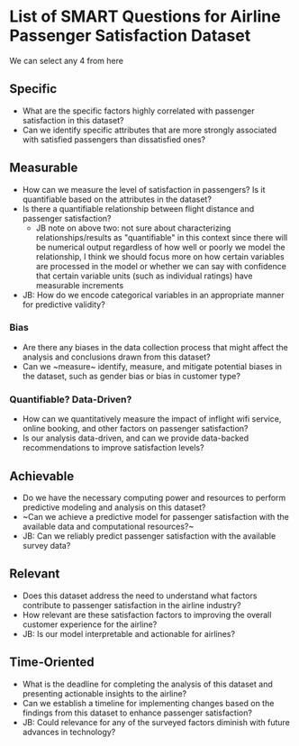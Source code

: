 # List of SMART Questions for Airline Passenger Satisfaction Dataset 

We can select any 4 from here

## Specific
- What are the specific factors highly correlated with passenger satisfaction in this dataset?
- Can we identify specific attributes that are more strongly associated with satisfied passengers than dissatisfied ones?

## Measurable
- How can we measure the level of satisfaction in passengers? Is it quantifiable based on the attributes in the dataset?
- Is there a quantifiable relationship between flight distance and passenger satisfaction?
  - JB note on above two: not sure about characterizing relationships/results as "quantifiable" in this context since there   will be numerical output regardless of how well or poorly we model the relationship, I think we should focus more on how      certain variables are processed in the model or whether we can say with confidence that certain variable units (such as individual ratings) have measurable increments
- JB: How do we encode categorical variables in an appropriate manner for predictive validity?

### Bias
- Are there any biases in the data collection process that might affect the analysis and conclusions drawn from this dataset?
- Can we ~measure~ identify, measure, and mitigate potential biases in the dataset, such as gender bias or bias in customer type?

### Quantifiable? Data-Driven?
- How can we quantitatively measure the impact of inflight wifi service, online booking, and other factors on passenger satisfaction?
- Is our analysis data-driven, and can we provide data-backed recommendations to improve satisfaction levels?

## Achievable
- Do we have the necessary computing power and resources to perform predictive modeling and analysis on this dataset?
- ~Can we achieve a predictive model for passenger satisfaction with the available data and computational resources?~
- JB: Can we reliably predict passenger satisfaction with the available survey data?

## Relevant
- Does this dataset address the need to understand what factors contribute to passenger satisfaction in the airline industry?
- How relevant are these satisfaction factors to improving the overall customer experience for the airline?
- JB: Is our model interpretable and actionable for airlines?

## Time-Oriented
- What is the deadline for completing the analysis of this dataset and presenting actionable insights to the airline?
- Can we establish a timeline for implementing changes based on the findings from this dataset to enhance passenger satisfaction?
- JB: Could relevance for any of the surveyed factors diminish with future advances in technology?


